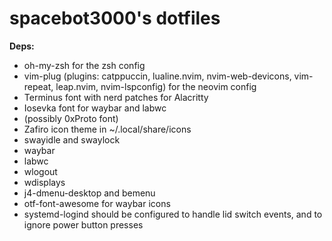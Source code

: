 # spacebot3000's dotfiles

**Deps:** 

- oh-my-zsh for the zsh config
- vim-plug (plugins: catppuccin, lualine.nvim, nvim-web-devicons, vim-repeat, leap.nvim, nvim-lspconfig) for the neovim config
- Terminus font with nerd patches for Alacritty
- Iosevka font for waybar and labwc
- (possibly 0xProto font)
- Zafiro icon theme in ~/.local/share/icons
- swayidle and swaylock
- waybar
- labwc
- wlogout
- wdisplays
- j4-dmenu-desktop and bemenu
- otf-font-awesome for waybar icons
- systemd-logind should be configured to handle lid switch events, and to ignore power button presses
